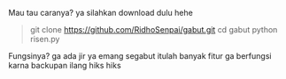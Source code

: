 Mau tau caranya?
ya silahkan download dulu hehe
> git clone https://github.com/RidhoSenpai/gabut.git
> cd gabut
> python risen.py

Fungsinya? ga ada jir ya emang segabut itulah
banyak fitur ga berfungsi karna backupan ilang hiks hiks
